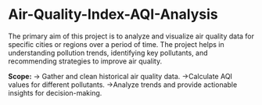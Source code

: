# Air-Quality-Index-AQI-Analysis
The primary aim of this project is to analyze and visualize air quality data for specific cities or regions over a period of time. The project helps in understanding pollution trends, identifying key pollutants, and recommending strategies to improve air quality.

**Scope:**
-> Gather and clean historical air quality data.
->Calculate AQI values for different pollutants.
->Analyze trends and provide actionable insights for decision-making.
